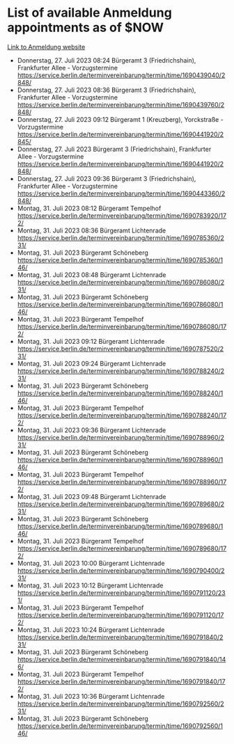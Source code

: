 # List of available Anmeldung appointments as of $NOW
[Link to Anmeldung website](https://service.berlin.de/terminvereinbarung/termin/tag.php?termin=1&anliegen[]=120686&dienstleisterlist=122210,122217,327316,122219,327312,122227,327314,122231,327346,122243,327348,122254,122252,329742,122260,329745,122262,329748,122271,327278,122273,327274,122277,327276,330436,122280,327294,122282,327290,122284,327292,122291,327270,122285,327266,122286,327264,122296,327268,150230,329760,122297,327286,122294,327284,122312,329763,122314,329775,122304,327330,122311,327334,122309,327332,317869,122281,327352,122279,329772,122283,122276,327324,122274,327326,122267,329766,122246,327318,122251,327320,122257,327322,122208,327298,122226,327300&herkunft=http%3A%2F%2Fservice.berlin.de%2Fdienstleistung%2F120686%2F)
- Donnerstag, 27. Juli 2023 08:24 Bürgeramt 3 (Friedrichshain), Frankfurter Allee - Vorzugstermine https://service.berlin.de/terminvereinbarung/termin/time/1690439040/2848/
- Donnerstag, 27. Juli 2023 08:36 Bürgeramt 3 (Friedrichshain), Frankfurter Allee - Vorzugstermine https://service.berlin.de/terminvereinbarung/termin/time/1690439760/2848/
- Donnerstag, 27. Juli 2023 09:12 Bürgeramt 1 (Kreuzberg), Yorckstraße - Vorzugstermine https://service.berlin.de/terminvereinbarung/termin/time/1690441920/2845/
- Donnerstag, 27. Juli 2023  Bürgeramt 3 (Friedrichshain), Frankfurter Allee - Vorzugstermine https://service.berlin.de/terminvereinbarung/termin/time/1690441920/2848/
- Donnerstag, 27. Juli 2023 09:36 Bürgeramt 3 (Friedrichshain), Frankfurter Allee - Vorzugstermine https://service.berlin.de/terminvereinbarung/termin/time/1690443360/2848/
- Montag, 31. Juli 2023 08:12 Bürgeramt Tempelhof https://service.berlin.de/terminvereinbarung/termin/time/1690783920/172/
- Montag, 31. Juli 2023 08:36 Bürgeramt Lichtenrade https://service.berlin.de/terminvereinbarung/termin/time/1690785360/231/
- Montag, 31. Juli 2023  Bürgeramt Schöneberg https://service.berlin.de/terminvereinbarung/termin/time/1690785360/146/
- Montag, 31. Juli 2023 08:48 Bürgeramt Lichtenrade https://service.berlin.de/terminvereinbarung/termin/time/1690786080/231/
- Montag, 31. Juli 2023  Bürgeramt Schöneberg https://service.berlin.de/terminvereinbarung/termin/time/1690786080/146/
- Montag, 31. Juli 2023  Bürgeramt Tempelhof https://service.berlin.de/terminvereinbarung/termin/time/1690786080/172/
- Montag, 31. Juli 2023 09:12 Bürgeramt Lichtenrade https://service.berlin.de/terminvereinbarung/termin/time/1690787520/231/
- Montag, 31. Juli 2023 09:24 Bürgeramt Lichtenrade https://service.berlin.de/terminvereinbarung/termin/time/1690788240/231/
- Montag, 31. Juli 2023  Bürgeramt Schöneberg https://service.berlin.de/terminvereinbarung/termin/time/1690788240/146/
- Montag, 31. Juli 2023  Bürgeramt Tempelhof https://service.berlin.de/terminvereinbarung/termin/time/1690788240/172/
- Montag, 31. Juli 2023 09:36 Bürgeramt Lichtenrade https://service.berlin.de/terminvereinbarung/termin/time/1690788960/231/
- Montag, 31. Juli 2023  Bürgeramt Schöneberg https://service.berlin.de/terminvereinbarung/termin/time/1690788960/146/
- Montag, 31. Juli 2023  Bürgeramt Tempelhof https://service.berlin.de/terminvereinbarung/termin/time/1690788960/172/
- Montag, 31. Juli 2023 09:48 Bürgeramt Lichtenrade https://service.berlin.de/terminvereinbarung/termin/time/1690789680/231/
- Montag, 31. Juli 2023  Bürgeramt Schöneberg https://service.berlin.de/terminvereinbarung/termin/time/1690789680/146/
- Montag, 31. Juli 2023  Bürgeramt Tempelhof https://service.berlin.de/terminvereinbarung/termin/time/1690789680/172/
- Montag, 31. Juli 2023 10:00 Bürgeramt Lichtenrade https://service.berlin.de/terminvereinbarung/termin/time/1690790400/231/
- Montag, 31. Juli 2023 10:12 Bürgeramt Lichtenrade https://service.berlin.de/terminvereinbarung/termin/time/1690791120/231/
- Montag, 31. Juli 2023  Bürgeramt Tempelhof https://service.berlin.de/terminvereinbarung/termin/time/1690791120/172/
- Montag, 31. Juli 2023 10:24 Bürgeramt Lichtenrade https://service.berlin.de/terminvereinbarung/termin/time/1690791840/231/
- Montag, 31. Juli 2023  Bürgeramt Schöneberg https://service.berlin.de/terminvereinbarung/termin/time/1690791840/146/
- Montag, 31. Juli 2023  Bürgeramt Tempelhof https://service.berlin.de/terminvereinbarung/termin/time/1690791840/172/
- Montag, 31. Juli 2023 10:36 Bürgeramt Lichtenrade https://service.berlin.de/terminvereinbarung/termin/time/1690792560/231/
- Montag, 31. Juli 2023  Bürgeramt Schöneberg https://service.berlin.de/terminvereinbarung/termin/time/1690792560/146/
